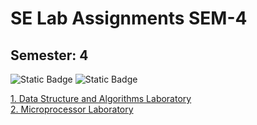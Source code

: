 # SE Lab Assignments SEM-4

## Semester: 4

![Static Badge](https://img.shields.io/badge/Datasturctures%20and%20Algorithms-green)
![Static Badge](https://img.shields.io/badge/Microprocessor-yellow)

<a href="DSA">
      1. Data Structure and Algorithms Laboratory
</a>

<br />

<a href="MP">
      2. Microprocessor Laboratory
</a>
